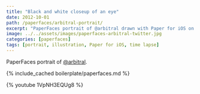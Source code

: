 ```yaml
---
title: "Black and white closeup of an eye"
date: 2012-10-01
path: /paperfaces/arbitral-portrait/
excerpt: "PaperFaces portrait of @arbitral drawn with Paper for iOS on an iPad."
image: ../../assets/images/paperfaces-arbitral-twitter.jpg
categories: [paperfaces]
tags: [portrait, illustration, Paper for iOS, time lapse]
---
```


PaperFaces portrait of [@arbitral](https://twitter.com/arbitral).

{% include_cached boilerplate/paperfaces.md %}

{% youtube 1VpNH3EQUg8 %}
